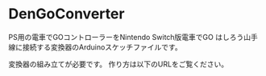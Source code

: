 # DenGoConverter
PS用の電車でGOコントローラーをNintendo Switch版電車でGO はしろう山手線に接続する変換器のArduinoスケッチファイルです。

変換器の組み立てが必要です。
作り方は以下のURLをご覧ください。
